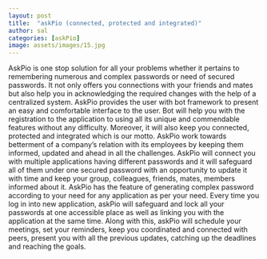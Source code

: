 ```yaml
---
layout: post
title:  "askPio (connected, protected and integrated)"
author: sal
categories: [askPio]
image: assets/images/15.jpg
---
```

AskPio is one stop solution for all your problems whether it pertains to remembering numerous and complex passwords or need of secured passwords. It not only offers you connections with your friends and mates but also help you in acknowledging the required changes with the help of a centralized system.
AskPio provides the user with bot framework to present an easy and comfortable interface to the user. Bot will help you with the registration to the application to using all its unique and commendable features without any difficulty. Moreover, it will also keep you connected, protected and integrated which is our motto.
AskPio work towards betterment of a company’s relation with its employees by keeping them informed, updated and ahead in all the challenges. AskPio will connect you with multiple applications having different passwords and it will safeguard all of them under one secured password with an opportunity to update it with time and keep your group, colleagues, friends, mates, members informed about it.
AskPio has the feature of generating complex password according to your need for any application as per your need. Every time you log in into new application, askPio will safeguard and lock all your passwords at one accessible place as well as linking you with the application at the same time.
Along with this, askPio will schedule your meetings, set your reminders, keep you coordinated and connected with peers, present you with all the previous updates, catching up the deadlines and reaching the goals.
